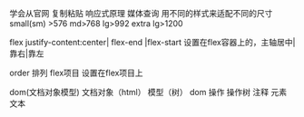 学会从官网 复制粘贴
响应式原理
媒体查询 用不同的样式来适配不同的尺寸
small(sm) >576
md>768
lg>992
extra lg>1200

flex
justify-content:center| flex-end |flex-start
设置在flex容器上的，主轴居中|靠右|靠左

order 排列 flex项目 设置在flex项目上

dom(文档对象模型)
文档对象（html） 模型（树）
dom 操作 操作树
注释
元素 
文本